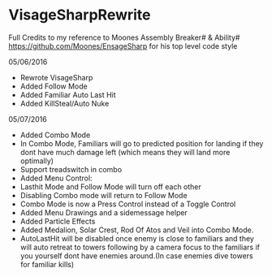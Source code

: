 # VisageSharpRewrite
Full Credits to my reference to Moones Assembly 
Breaker# & Ability# https://github.com/Moones/EnsageSharp for his top level code style


05/06/2016
- Rewrote VisageSharp
- Added Follow Mode
- Added Familiar Auto Last Hit
- Added KillSteal/Auto Nuke

05/07/2016
- Added Combo Mode
- In Combo Mode, Familiars will go to predicted position for landing if they dont have much damage left (which means they will land more optimally)
- Support treadswitch in combo
- Added Menu Control:
 - Lasthit Mode and Follow Mode will turn off each other
 - Disabling Combo mode will return to Follow Mode
 - Combo Mode is now a Press Control instead of a Toggle Control
 - Added Menu Drawings and a sidemessage helper
- Added Particle Effects
- Added Medalion, Solar Crest, Rod Of Atos and Veil into Combo Mode.
- AutoLastHit will be disabled once enemy is close to familiars and they will auto retreat to towers following by a camera focus to the familiars if you yourself dont have enemies around.(In case enemies dive towers for familiar kills)
